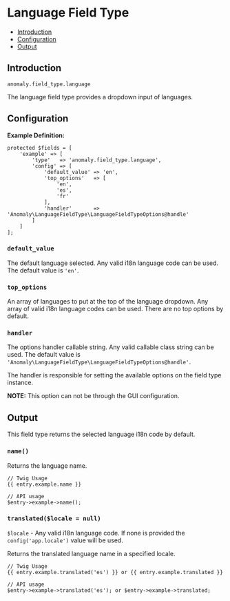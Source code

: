 # Language Field Type

- [Introduction](#introduction)
- [Configuration](#configuration)
- [Output](#output)


<a name="introduction"></a>
## Introduction

`anomaly.field_type.language`

The language field type provides a dropdown input of languages.


<a name="configuration"></a>
## Configuration

**Example Definition:**

    protected $fields = [
        'example' => [
            'type'   => 'anomaly.field_type.language',
            'config' => [
                'default_value' => 'en',
                'top_options'   => [
                    'en',
                    'es',
                    'fr'
                ],
                'handler'       => 'Anomaly\LanguageFieldType\LanguageFieldTypeOptions@handle'
            ]
        ]
    ];

### `default_value`

The default language selected. Any valid i18n language code can be used. The default value is `'en'`. 

### `top_options`

An array of languages to put at the top of the language dropdown. Any array of valid i18n language codes can be used. There are no top options by default.

### `handler`

The options handler callable string. Any valid callable class string can be used. The default value is `'Anomaly\LanguageFieldType\LanguageFieldTypeOptions@handle'`.

The handler is responsible for setting the available options on the field type instance.

**NOTE:** This option can not be through the GUI configuration.


<a name="output"></a>
## Output

This field type returns the selected language i18n code by default.

### `name()`

Returns the language name.

    // Twig Usage
    {{ entry.example.name }}
    
    // API usage
    $entry->example->name();

### `translated($locale = null)`

`$locale` - Any valid i18n language code. If none is provided the `config('app.locale')` value will be used.

Returns the translated language name in a specified locale.

    // Twig Usage
    {{ entry.example.translated('es') }} or {{ entry.example.translated }}
    
    // API usage
    $entry->example->translated('es'); or $entry->example->translated; 
